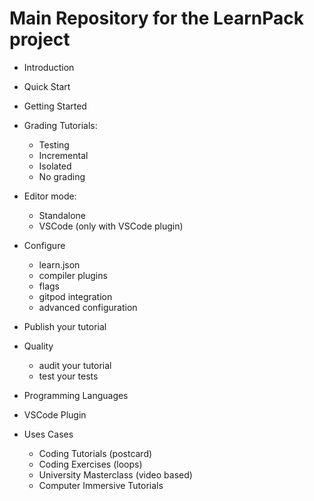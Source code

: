 # Main Repository for the LearnPack project



- Introduction
- Quick Start
- Getting Started
- Grading Tutorials:
    - Testing
    - Incremental
    - Isolated
    - No grading
- Editor mode:
    - Standalone
    - VSCode (only with VSCode plugin)
- Configure
    - learn.json
    - compiler plugins
    - flags
    - gitpod integration
    - advanced configuration
- Publish your tutorial
- Quality
    - audit your tutorial
    - test your tests
- Programming Languages
- VSCode Plugin


- Uses Cases
    - Coding Tutorials (postcard)
    - Coding Exercises (loops)
    - University Masterclass (video based)
    - Computer Immersive Tutorials

